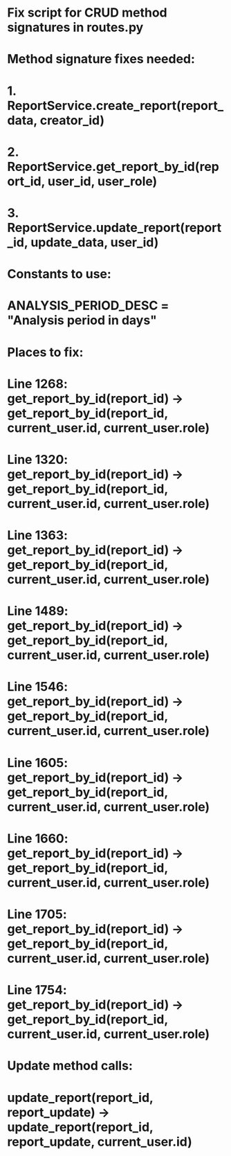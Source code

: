 # Fix script for CRUD method signatures in routes.py

# Method signature fixes needed:

# 1. ReportService.create_report(report_data, creator_id)
# 2. ReportService.get_report_by_id(report_id, user_id, user_role)
# 3. ReportService.update_report(report_id, update_data, user_id)

# Constants to use:
# ANALYSIS_PERIOD_DESC = "Analysis period in days"

# Places to fix:
# Line 1268: get_report_by_id(report_id) -> get_report_by_id(report_id, current_user.id, current_user.role)
# Line 1320: get_report_by_id(report_id) -> get_report_by_id(report_id, current_user.id, current_user.role)
# Line 1363: get_report_by_id(report_id) -> get_report_by_id(report_id, current_user.id, current_user.role)
# Line 1489: get_report_by_id(report_id) -> get_report_by_id(report_id, current_user.id, current_user.role)
# Line 1546: get_report_by_id(report_id) -> get_report_by_id(report_id, current_user.id, current_user.role)
# Line 1605: get_report_by_id(report_id) -> get_report_by_id(report_id, current_user.id, current_user.role)
# Line 1660: get_report_by_id(report_id) -> get_report_by_id(report_id, current_user.id, current_user.role)
# Line 1705: get_report_by_id(report_id) -> get_report_by_id(report_id, current_user.id, current_user.role)
# Line 1754: get_report_by_id(report_id) -> get_report_by_id(report_id, current_user.id, current_user.role)

# Update method calls:
# update_report(report_id, report_update) -> update_report(report_id, report_update, current_user.id)
